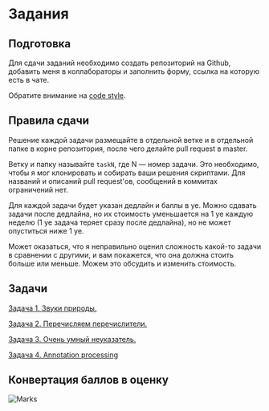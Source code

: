 Задания
========

## Подготовка

Для сдачи заданий необходимо создать репозиторий на Github, добавить меня в коллабораторы и заполнить форму, ссылка на которую есть в чате.

Обратите внимание на [code style](https://github.com/raid-7/mipt-metaprogramming-2020/blob/master/codestyle.md).

## Правила сдачи

Решение каждой задачи размещайте в отдельной ветке и в отдельной папке в корне репозитория, после чего делайте pull request в master.

Ветку и папку называйте `taskN`, где N &mdash; номер задачи. Это необходимо, чтобы я мог клонировать и собирать ваши решения скриптами. Для названий и описаний pull request'ов, сообщений в коммитах ограничений нет.

Для каждой задачи будет указан дедлайн и баллы в уе. Можно сдавать задачи после дедлайна, но их стоимость уменьшается на 1 уе каждую неделю (1 уе задача теряет сразу после дедлайна), но не может опуститься ниже 1 уе.

Может оказаться, что я неправильно оценил сложность какой-то задачи в сравнении с другими, и вам покажется, что она должна стоить больше или меньше. Можем это обсудить и изменить стоимость.

## Задачи

[Задача 1. Звуки природы.](https://github.com/raid-7/mipt-metaprogramming-2020/blob/master/tasks/task1.md)

[Задача 2. Перечисляем перечислители.](https://github.com/raid-7/mipt-metaprogramming-2020/blob/master/tasks/task2.md)

[Задача 3. Очень умный неуказатель.](https://github.com/raid-7/mipt-metaprogramming-2020/blob/master/tasks/task3.md)

[Задача 4. Annotation processing](https://github.com/raid-7/mipt-metaprogramming-2020/blob/master/tasks/task4.md)

## Конвертация баллов в оценку

![Marks](https://github.com/raid-7/mipt-metaprogramming-2020/blob/master/tasks/marks.png)
